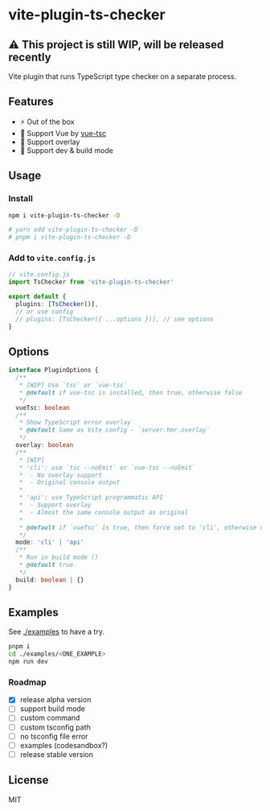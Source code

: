 # vite-plugin-ts-checker

## **⚠ This project is still WIP, will be released recently**

Vite plugin that runs TypeScript type checker on a separate process.

## Features

- ⚡️ Out of the box
- 💚 Support Vue by [vue-tsc](https://github.com/johnsoncodehk/vue-tsc)
- 🚥 Support overlay
- 🎳 Support dev & build mode

## Usage

### Install

```bash
npm i vite-plugin-ts-checker -D

# yarn add vite-plugin-ts-checker -D
# pnpm i vite-plugin-ts-checker -D
```

### Add to `vite.config.js`

```ts
// vite.config.js
import TsChecker from 'vite-plugin-ts-checker'

export default {
  plugins: [TsChecker()],
  // or use config
  // plugins: [TsChecker({ ...options })], // see options
}
```

## Options

```ts
interface PluginOptions {
  /**
   * [WIP] Use `tsc` or `vue-tsc`
   * @default if vue-tsc is installed, then true, otherwise false
   */
  vueTsc: boolean
  /**
   * Show TypeScript error overlay
   * @default Same as Vite config - `server.hmr.overlay`
   */
  overlay: boolean
  /**
   * [WIP]
   * 'cli': use `tsc --noEmit` or `vue-tsc --noEmit`
   *  - No overlay support
   *  - Original console output
   *
   * 'api': use TypeScript programmatic API
   *  - Support overlay
   *  - Almost the same console output as original
   *
   * @default if `vueTsc` is true, then force set to 'cli', otherwise default to 'api'
   */
  mode: 'cli' | 'api'
  /**
   * Run in build mode ()
   * @default true
   */
  build: boolean | {}
}
```

## Examples

See [./examples](./examples) to have a try.

```bash
pnpm i
cd ./examples/<ONE_EXAMPLE>
npm run dev
```

### Roadmap

- [x] release alpha version
- [ ] support build mode
- [ ] custom command
- [ ] custom tsconfig path
- [ ] no tsconfig file error
- [ ] examples (codesandbox?)
- [ ] release stable version

## License

MIT
